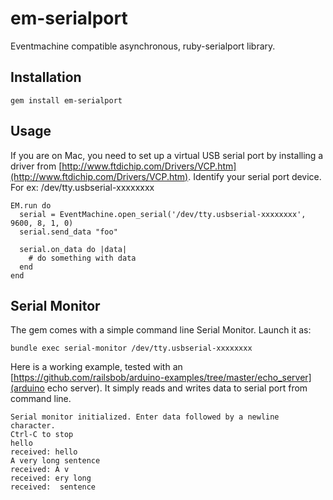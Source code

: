 # em-serialport

Eventmachine compatible asynchronous, ruby-serialport library.

## Installation

    gem install em-serialport

## Usage

If you are on Mac, you need to set up a virtual USB serial port by installing a driver from [http://www.ftdichip.com/Drivers/VCP.htm](http://www.ftdichip.com/Drivers/VCP.htm). Identify your serial port device. For ex: /dev/tty.usbserial-xxxxxxxx

    EM.run do
      serial = EventMachine.open_serial('/dev/tty.usbserial-xxxxxxxx', 9600, 8, 1, 0)
      serial.send_data "foo"

      serial.on_data do |data|
        # do something with data
      end
    end

## Serial Monitor

The gem comes with a simple command line Serial Monitor. Launch it as:

    bundle exec serial-monitor /dev/tty.usbserial-xxxxxxxx

Here is a working example, tested with an [https://github.com/railsbob/arduino-examples/tree/master/echo_server](arduino echo server). It simply reads and writes data to serial port from command line.

    Serial monitor initialized. Enter data followed by a newline character.
    Ctrl-C to stop
    hello
    received: hello
    A very long sentence
    received: A v
    received: ery long
    received:  sentence

    